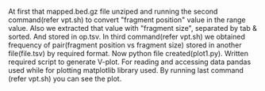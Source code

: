 At first that mapped.bed.gz file unziped and running the second command(refer vpt.sh) to convert "fragment position" value in the range value. 
Also we extracted that value with "fragment size", separated by tab & sorted. And stored in op.tsv. 
In third command(refer vpt.sh) we obtained frequency of pair(fragment position vs fragment size) stored in another file(file.tsv) by required format.
Now python file created(plot1.py). Written required script to generate V-plot. For reading and accessing data pandas used while for plotting matplotlib library used.
By running last command (refer vpt.sh) you can see the plot.

